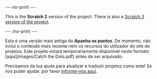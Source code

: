 --- no-print ---

This is the **Scratch 2** version of the project. There is also a [Scratch 3 version of the project](https://projects.raspberrypi.org/pt-PT/projects/catch-the-dots).

--- /no-print ---

Esta é uma versão mais antiga do **Apanha os pontos**. De momento, não inclui o conteúdo mais recente nem os recursos do utilizador do site de projetos. Este projeto estará temporariamente disponível neste formato [aqui](images/Catch the Dots.pdf) antes de ser arquivado. 

Precisamos da tua ajuda para atualizar e traduzir projetos como este! Se nos puder ajudar, por favor [informe-nos aqui](https://rpf.io/translators).
